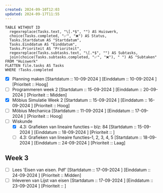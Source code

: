 ```yaml
---
created: 2024-09-10T12:03
updated: 2024-09-17T11:55
---
```




```dataview
TABLE WITHOUT ID 
  regexreplace(Tasks.text, "\[.*$", "") AS Huiswerk, 
  choice(Tasks.completed, "✅", "❌") AS Status, 
  Tasks.Startdatum AS "Startdatum", 
  Tasks.Einddatum AS "Einddatum",  
  Tasks.Prioriteit AS "Prioriteit", 
  regexreplace(Tasks.subtasks.text, "\[.*$", "") AS Subtasks, 
  join(choice(Tasks.subtasks.completed, "✅", "❌"), " ") AS "Subtaken"
FROM "Huiswerk"
FLATTEN file.tasks AS Tasks
WHERE !Tasks.completed
```


- [x] Planning maken [Startdatum :: 10-09-2024 ] [Einddatum :: 10-09-2024 ] [Prioriteit :: Hoog] 
- [ ] Programmeren week 2 [Startdatum :: 15-09-2024 ] [Einddatum :: 20-09-2024 ] [Prioriteit :: Midden] 
- [x] Möbius Simulatie Week 2 [Startdatum :: 15-09-2024 ] [Einddatum :: 16-09-2024 ] [Prioriteit :: Hoog] 
- [ ] Möbius Mechanica [Startdatum :: 11-09-2024 ] [Einddatum :: 17-09-2024 ] [Prioriteit :: Hoog] 
- [ ] Wiskunde 
	- [x] 4.3: Grafieken van lineaire functies – blz: 84 [Startdatum :: 15-09-2024 ] [Einddatum :: 18-09-2024 ] [Prioriteit :: ]
	- [ ] 4.3: Grafieken van lineaire functies–1, 2, 3, 4, 5 [Startdatum :: 18-09-2024 ] [Einddatum :: 24-09-2024 ] [Prioriteit :: Laag] 	

## Week 3
- [ ] Lees 'Eisen van eisen. Pdf' [Startdatum :: 17-09-2024 ] [Einddatum :: 24-09-2024 ] [Prioriteit  :: Midden]
- [ ] Inleveren van Lijst van eisen [Startdatum :: 17-09-2024 ] [Einddatum :: 23-09-2024 ] [Prioriteit  ::  ]
